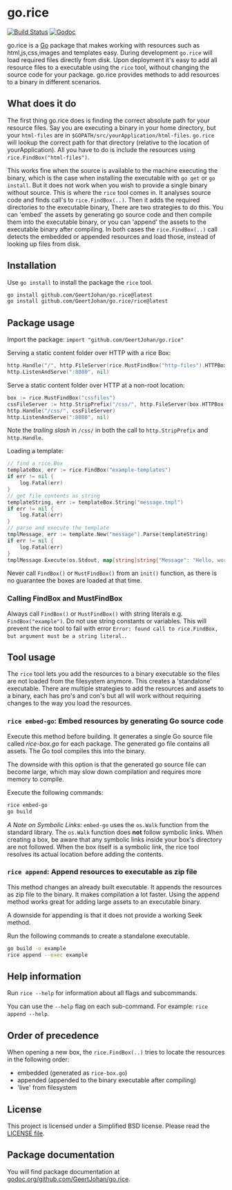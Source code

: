 # go.rice

[![Build Status](https://travis-ci.org/GeertJohan/go.rice.png)](https://travis-ci.org/GeertJohan/go.rice)
[![Godoc](https://img.shields.io/badge/godoc-go.rice-blue.svg?style=flat-square)](https://godoc.org/github.com/GeertJohan/go.rice)

go.rice is a [Go](http://golang.org) package that makes working with resources such as html,js,css,images and templates easy. During development `go.rice` will load required files directly from disk. Upon deployment it's easy to add all resource files to a executable using the `rice` tool, without changing the source code for your package. go.rice provides methods to add resources to a binary in different scenarios.

## What does it do

The first thing go.rice does is finding the correct absolute path for your resource files. Say you are executing a binary in your home directory, but your `html-files` are in `$GOPATH/src/yourApplication/html-files`. `go.rice` will lookup the correct path for that directory (relative to the location of yourApplication). All you have to do is include the resources using `rice.FindBox("html-files")`.

This works fine when the source is available to the machine executing the binary, which is the case when installing the executable with `go get` or `go install`. But it does not work when you wish to provide a single binary without source. This is where the `rice` tool comes in. It analyses source code and finds call's to `rice.FindBox(..)`. Then it adds the required directories to the executable binary, There are two strategies to do this. You can 'embed' the assets by generating go source code and then compile them into the executable binary, or you can 'append' the assets to the executable binary after compiling. In both cases the `rice.FindBox(..)` call detects the embedded or appended resources and load those, instead of looking up files from disk.

## Installation

Use `go install` to install the package the `rice` tool.

```bash
go install github.com/GeertJohan/go.rice@latest
go install github.com/GeertJohan/go.rice/rice@latest
```

## Package usage

Import the package: `import "github.com/GeertJohan/go.rice"`

Serving a static content folder over HTTP with a rice Box:

```go
http.Handle("/", http.FileServer(rice.MustFindBox("http-files").HTTPBox()))
http.ListenAndServe(":8080", nil)
```

Serve a static content folder over HTTP at a non-root location:

```go
box := rice.MustFindBox("cssfiles")
cssFileServer := http.StripPrefix("/css/", http.FileServer(box.HTTPBox()))
http.Handle("/css/", cssFileServer)
http.ListenAndServe(":8080", nil)
```

Note the *trailing slash* in `/css/` in both the call to
`http.StripPrefix` and `http.Handle`.

Loading a template:

```go
// find a rice.Box
templateBox, err := rice.FindBox("example-templates")
if err != nil {
	log.Fatal(err)
}
// get file contents as string
templateString, err := templateBox.String("message.tmpl")
if err != nil {
	log.Fatal(err)
}
// parse and execute the template
tmplMessage, err := template.New("message").Parse(templateString)
if err != nil {
	log.Fatal(err)
}
tmplMessage.Execute(os.Stdout, map[string]string{"Message": "Hello, world!"})

```

Never call `FindBox()` or `MustFindBox()` from an `init()` function, as there is no guarantee the boxes are loaded at that time.

### Calling FindBox and MustFindBox

Always call `FindBox()` or `MustFindBox()` with string literals e.g. `FindBox("example")`. Do not use string constants or variables. This will prevent the rice tool to fail with error `Error: found call to rice.FindBox, but argument must be a string literal.`.

## Tool usage

The `rice` tool lets you add the resources to a binary executable so the files are not loaded from the filesystem anymore. This creates a 'standalone' executable. There are multiple strategies to add the resources and assets to a binary, each has pro's and con's but all will work without requiring changes to the way you load the resources.

### `rice embed-go`: Embed resources by generating Go source code

Execute this method before building. It generates a single Go source file called *rice-box.go* for each package. The generated go file contains all assets. The Go tool compiles this into the binary.

The downside with this option is that the generated go source file can become large, which may slow down compilation and requires more memory to compile.

Execute the following commands:

```bash
rice embed-go
go build
```

*A Note on Symbolic Links*: `embed-go` uses the `os.Walk` function from the standard library.  The `os.Walk` function does **not** follow symbolic links. When creating a box, be aware that any symbolic links inside your box's directory are not followed. When the box itself is a symbolic link, the rice tool resolves its actual location before adding the contents.

### `rice append`: Append resources to executable as zip file

This method changes an already built executable. It appends the resources as zip file to the binary. It makes compilation a lot faster. Using the append method works great for adding large assets to an executable binary.

A downside for appending is that it does not provide a working Seek method.

Run the following commands to create a standalone executable.

```bash
go build -o example
rice append --exec example
```

## Help information

Run `rice --help` for information about all flags and subcommands.

You can use the `--help` flag on each sub-command. For example: `rice append --help`.

## Order of precedence

When opening a new box, the `rice.FindBox(..)` tries to locate the resources in the following order:

- embedded (generated as `rice-box.go`)
- appended (appended to the binary executable after compiling)
- 'live' from filesystem

## License

This project is licensed under a Simplified BSD license. Please read the [LICENSE file][license].

## Package documentation

You will find package documentation at [godoc.org/github.com/GeertJohan/go.rice][godoc].

[license]: https://github.com/GeertJohan/go.rice/blob/master/LICENSE
[godoc]: http://godoc.org/github.com/GeertJohan/go.rice
